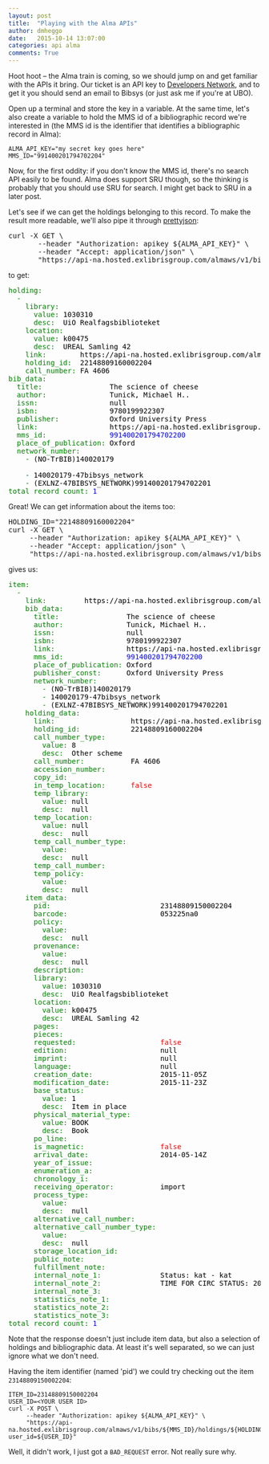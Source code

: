 ```yaml
---
layout: post
title:  "Playing with the Alma APIs"
author: dmheggo
date:   2015-10-14 13:07:00
categories: api alma
comments: True
---
```


Hoot hoot – the Alma train is coming, so we should jump on and get familiar with the APIs it bring. Our ticket is an API key to [Developers Network](https://developers.exlibrisgroup.com/dashboard/application), and to get it you should send an email to Bibsys (or just ask me if you're at UBO).

Open up a terminal and store the key in a variable. At the same time, let's also create a variable to hold the MMS id of a bibliographic record we're interested in (the MMS id is the identifier that identifies a bibliographic record in Alma):

```
ALMA_API_KEY="my secret key goes here"
MMS_ID="991400201794702204"
```

Now, for the first oddity: if you don't know the MMS id, there's no search API easily to be found. Alma does support SRU though, so the thinking is probably that you should use SRU for search. I might get back to SRU in a later post.

Let's see if we can get the holdings belonging to this record.
To make the result more readable, we'll also pipe it through [prettyjson](https://github.com/rafeca/prettyjson):

<pre>
curl -X GET \
       --header "Authorization: apikey ${ALMA_API_KEY}" \
       --header "Accept: application/json" \
       "https://api-na.hosted.exlibrisgroup.com/almaws/v1/bibs/${MMS_ID}/holdings" | prettyjson
</pre>

to get:

<pre>
<span style="color:green;">holding: </span><span style="color:black;">
  </span><span style="color:green;">- </span><span style="color:black;">
    </span><span style="color:green;">library: </span><span style="color:black;">
      </span><span style="color:green;">value: </span><span style="color:black;">1030310
      </span><span style="color:green;">desc: </span><span style="color:black;"> UiO Realfagsbiblioteket
    </span><span style="color:green;">location: </span><span style="color:black;">
      </span><span style="color:green;">value: </span><span style="color:black;">k00475
      </span><span style="color:green;">desc: </span><span style="color:black;"> UREAL Samling 42
    </span><span style="color:green;">link: </span><span style="color:black;">       https://api-na.hosted.exlibrisgroup.com/almaws/v1/bibs/991400201794702204/holdings/22148809160002204
    </span><span style="color:green;">holding_id: </span><span style="color:black;"> 22148809160002204
    </span><span style="color:green;">call_number: </span><span style="color:black;">FA 4606
</span><span style="color:green;">bib_data: </span><span style="color:black;">
  </span><span style="color:green;">title: </span><span style="color:black;">               The science of cheese
  </span><span style="color:green;">author: </span><span style="color:black;">              Tunick, Michael H..
  </span><span style="color:green;">issn: </span><span style="color:black;">                null
  </span><span style="color:green;">isbn: </span><span style="color:black;">                9780199922307
  </span><span style="color:green;">publisher: </span><span style="color:black;">           Oxford University Press
  </span><span style="color:green;">link: </span><span style="color:black;">                https://api-na.hosted.exlibrisgroup.com/almaws/v1/bibs/991400201794702204
  </span><span style="color:green;">mms_id: </span><span style="color:black;">              </span><span style="color:blue;">991400201794702200</span><span style="color:black;">
  </span><span style="color:green;">place_of_publication: </span><span style="color:black;">Oxford
  </span><span style="color:green;">network_number: </span><span style="color:black;">
    </span><span style="color:green;">- </span><span style="color:black;">(NO-TrBIB)140020179

    </span><span style="color:green;">- </span><span style="color:black;">140020179-47bibsys_network
    </span><span style="color:green;">- </span><span style="color:black;">(EXLNZ-47BIBSYS_NETWORK)991400201794702201
</span><span style="color:green;">total_record_count: </span><span style="color:black;"></span><span style="color:blue;">1</span>
</pre>

Great! We can get information about the items too:

<pre>
HOLDING_ID="22148809160002204"
curl -X GET \
     --header "Authorization: apikey ${ALMA_API_KEY}" \
     --header "Accept: application/json" \
     "https://api-na.hosted.exlibrisgroup.com/almaws/v1/bibs/${MMS_ID}/holdings/${HOLDING_ID}/items" | prettyjson
</pre>

gives us:

<pre>
<span style="color:green;">item: </span><span style="color:black;">
  </span><span style="color:green;">- </span><span style="color:black;">
    </span><span style="color:green;">link: </span><span style="color:black;">        https://api-na.hosted.exlibrisgroup.com/almaws/v1/bibs/991400201794702204/holdings/22148809160002204/items/23148809150002204
    </span><span style="color:green;">bib_data: </span><span style="color:black;">
      </span><span style="color:green;">title: </span><span style="color:black;">               The science of cheese
      </span><span style="color:green;">author: </span><span style="color:black;">              Tunick, Michael H..
      </span><span style="color:green;">issn: </span><span style="color:black;">                null
      </span><span style="color:green;">isbn: </span><span style="color:black;">                9780199922307
      </span><span style="color:green;">link: </span><span style="color:black;">                https://api-na.hosted.exlibrisgroup.com/almaws/v1/bibs/991400201794702204
      </span><span style="color:green;">mms_id: </span><span style="color:black;">              </span><span style="color:blue;">991400201794702200</span><span style="color:black;">
      </span><span style="color:green;">place_of_publication: </span><span style="color:black;">Oxford
      </span><span style="color:green;">publisher_const: </span><span style="color:black;">     Oxford University Press
      </span><span style="color:green;">network_number: </span><span style="color:black;">
        </span><span style="color:green;">- </span><span style="color:black;">(NO-TrBIB)140020179
        </span><span style="color:green;">- </span><span style="color:black;">140020179-47bibsys_network
        </span><span style="color:green;">- </span><span style="color:black;">(EXLNZ-47BIBSYS_NETWORK)991400201794702201
    </span><span style="color:green;">holding_data: </span><span style="color:black;">
      </span><span style="color:green;">link: </span><span style="color:black;">                 https://api-na.hosted.exlibrisgroup.com/almaws/v1/bibs/991400201794702204/holdings/22148809160002204
      </span><span style="color:green;">holding_id: </span><span style="color:black;">           22148809160002204
      </span><span style="color:green;">call_number_type: </span><span style="color:black;">
        </span><span style="color:green;">value: </span><span style="color:black;">8
        </span><span style="color:green;">desc: </span><span style="color:black;"> Other scheme
      </span><span style="color:green;">call_number: </span><span style="color:black;">          FA 4606
      </span><span style="color:green;">accession_number: </span><span style="color:black;">     
      </span><span style="color:green;">copy_id: </span><span style="color:black;">              
      </span><span style="color:green;">in_temp_location: </span><span style="color:black;">     </span><span style="color:red;">false</span><span style="color:black;">
      </span><span style="color:green;">temp_library: </span><span style="color:black;">
        </span><span style="color:green;">value: </span><span style="color:black;">null
        </span><span style="color:green;">desc: </span><span style="color:black;"> null
      </span><span style="color:green;">temp_location: </span><span style="color:black;">
        </span><span style="color:green;">value: </span><span style="color:black;">null
        </span><span style="color:green;">desc: </span><span style="color:black;"> null
      </span><span style="color:green;">temp_call_number_type: </span><span style="color:black;">
        </span><span style="color:green;">value: </span><span style="color:black;">
        </span><span style="color:green;">desc: </span><span style="color:black;"> null
      </span><span style="color:green;">temp_call_number: </span><span style="color:black;">     
      </span><span style="color:green;">temp_policy: </span><span style="color:black;">
        </span><span style="color:green;">value: </span><span style="color:black;">
        </span><span style="color:green;">desc: </span><span style="color:black;"> null
    </span><span style="color:green;">item_data: </span><span style="color:black;">
      </span><span style="color:green;">pid: </span><span style="color:black;">                         23148809150002204
      </span><span style="color:green;">barcode: </span><span style="color:black;">                     053225na0
      </span><span style="color:green;">policy: </span><span style="color:black;">
        </span><span style="color:green;">value: </span><span style="color:black;">
        </span><span style="color:green;">desc: </span><span style="color:black;"> null
      </span><span style="color:green;">provenance: </span><span style="color:black;">
        </span><span style="color:green;">value: </span><span style="color:black;">
        </span><span style="color:green;">desc: </span><span style="color:black;"> null
      </span><span style="color:green;">description: </span><span style="color:black;">                 
      </span><span style="color:green;">library: </span><span style="color:black;">
        </span><span style="color:green;">value: </span><span style="color:black;">1030310
        </span><span style="color:green;">desc: </span><span style="color:black;"> UiO Realfagsbiblioteket
      </span><span style="color:green;">location: </span><span style="color:black;">
        </span><span style="color:green;">value: </span><span style="color:black;">k00475
        </span><span style="color:green;">desc: </span><span style="color:black;"> UREAL Samling 42
      </span><span style="color:green;">pages: </span><span style="color:black;">                       
      </span><span style="color:green;">pieces: </span><span style="color:black;">                      
      </span><span style="color:green;">requested: </span><span style="color:black;">                   </span><span style="color:red;">false</span><span style="color:black;">
      </span><span style="color:green;">edition: </span><span style="color:black;">                     null
      </span><span style="color:green;">imprint: </span><span style="color:black;">                     null
      </span><span style="color:green;">language: </span><span style="color:black;">                    null
      </span><span style="color:green;">creation_date: </span><span style="color:black;">               2015-11-05Z
      </span><span style="color:green;">modification_date: </span><span style="color:black;">           2015-11-23Z
      </span><span style="color:green;">base_status: </span><span style="color:black;">
        </span><span style="color:green;">value: </span><span style="color:black;">1
        </span><span style="color:green;">desc: </span><span style="color:black;"> Item in place
      </span><span style="color:green;">physical_material_type: </span><span style="color:black;">
        </span><span style="color:green;">value: </span><span style="color:black;">BOOK
        </span><span style="color:green;">desc: </span><span style="color:black;"> Book
      </span><span style="color:green;">po_line: </span><span style="color:black;">                     
      </span><span style="color:green;">is_magnetic: </span><span style="color:black;">                 </span><span style="color:red;">false</span><span style="color:black;">
      </span><span style="color:green;">arrival_date: </span><span style="color:black;">                2014-05-14Z
      </span><span style="color:green;">year_of_issue: </span><span style="color:black;">               
      </span><span style="color:green;">enumeration_a: </span><span style="color:black;">               
      </span><span style="color:green;">chronology_i: </span><span style="color:black;">                
      </span><span style="color:green;">receiving_operator: </span><span style="color:black;">          import
      </span><span style="color:green;">process_type: </span><span style="color:black;">
        </span><span style="color:green;">value: </span><span style="color:black;">
        </span><span style="color:green;">desc: </span><span style="color:black;"> null
      </span><span style="color:green;">alternative_call_number: </span><span style="color:black;">     
      </span><span style="color:green;">alternative_call_number_type: </span><span style="color:black;">
        </span><span style="color:green;">value: </span><span style="color:black;">
        </span><span style="color:green;">desc: </span><span style="color:black;"> null
      </span><span style="color:green;">storage_location_id: </span><span style="color:black;">         
      </span><span style="color:green;">public_note: </span><span style="color:black;">                 
      </span><span style="color:green;">fulfillment_note: </span><span style="color:black;">            
      </span><span style="color:green;">internal_note_1: </span><span style="color:black;">             Status: kat - kat
      </span><span style="color:green;">internal_note_2: </span><span style="color:black;">             TIME FOR CIRC STATUS: 2015-11-02 | CIRC STATUS: 0
      </span><span style="color:green;">internal_note_3: </span><span style="color:black;">             
      </span><span style="color:green;">statistics_note_1: </span><span style="color:black;">           
      </span><span style="color:green;">statistics_note_2: </span><span style="color:black;">           
      </span><span style="color:green;">statistics_note_3: </span><span style="color:black;">           
</span><span style="color:green;">total_record_count: </span><span style="color:black;"></span><span style="color:blue;">1</span>
</pre>

Note that the response doesn't just include item data, but also a selection of holdings and bibliographic data. At least it's well separated, so we can just ignore what we don't need.

Having the item identifier (named 'pid') we could try checking out the item `23148809150002204`:

<!-- If we don't know the user ID, we should be able to look it up from the [Alma Users API](https://developers.exlibrisgroup.com/alma/apis/users/GET/gwPcGly021r0XQMGAttqcNyT3YiaSYVA/0aa8d36f-53d6-48ff-8996-485b90b103e4). Trying to find myself, I had to replace the "ø" in my name with "o" to get it to work though. I also couldn't figure out how to search for two first names. According to the docs, you
should be able to escape space as underscore. So `first_name~Dan_Michael` should work, but it didn't. Querying using `AND` worked though, so
I could query for `first_name~Dan%20AND%20last_name~Heggo` to find myself. Nevertheless, let's finally try to checkout an item to me:
-->

```
ITEM_ID=23148809150002204
USER_ID=<YOUR USER ID>
curl -X POST \
     --header "Authorization: apikey ${ALMA_API_KEY}" \
     "https://api-na.hosted.exlibrisgroup.com/almaws/v1/bibs/${MMS_ID}/holdings/${HOLDING_ID}/items/${ITEM_ID}/loans?user_id=${USER_ID}"
```

Well, it didn't work, I just got a `BAD_REQUEST` error. Not really sure why.

